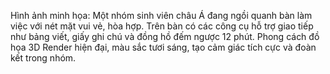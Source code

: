 Hình ảnh minh họa: Một nhóm sinh viên châu Á đang ngồi quanh bàn làm việc với nét mặt vui vẻ, hòa hợp. Trên bàn có các công cụ hỗ trợ giao tiếp như bảng viết, giấy ghi chú và đồng hồ đếm ngược 12 phút. Phong cách đồ họa 3D Render hiện đại, màu sắc tươi sáng, tạo cảm giác tích cực và đoàn kết trong nhóm.